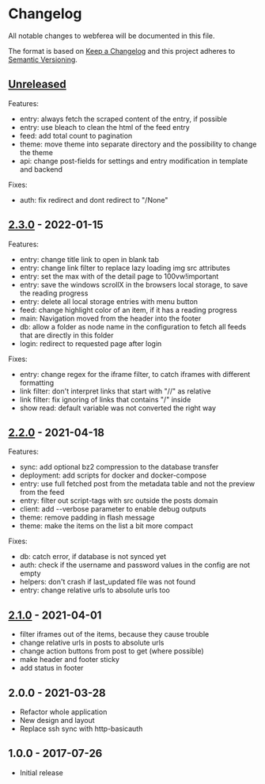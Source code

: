 # Changelog
All notable changes to webferea will be documented in this file.

The format is based on [Keep a Changelog](http://keepachangelog.com/en/1.0.0/)
and this project adheres to [Semantic Versioning](http://semver.org/spec/v2.0.0.html).

## [Unreleased]

Features:

- entry: always fetch the scraped content of the entry, if possible
- entry: use bleach to clean the html of the feed entry
- feed: add total count to pagination
- theme: move theme into separate directory and the possibility to change the theme
- api: change post-fields for settings and entry modification in template and backend

Fixes: 

- auth: fix redirect and dont redirect to "/None"

## [2.3.0] - 2022-01-15

Features:

- entry: change title link to open in blank tab
- entry: change link filter to replace lazy loading img src attributes
- entry: set the max with of the detail page to 100vw!important
- entry: save the windows scrollX in the browsers local storage, to save the reading progress
- entry: delete all local storage entries with menu button
- feed: change highlight color of an item, if it has a reading progress
- main: Navigation moved from the header into the footer
- db: allow a folder as node name in the configuration to fetch all feeds that are directly in this folder
- login: redirect to requested page after login

Fixes:

- entry: change regex for the iframe filter, to catch iframes with different formatting
- link filter: don't interpret links that start with "//" as relative
- link filter: fix ignoring of links that contains "/" inside
- show read: default variable was not converted the right way


## [2.2.0] - 2021-04-18

Features:

- sync: add optional bz2 compression to the database transfer
- deployment: add scripts for docker and docker-compose
- entry: use full fetched post from the metadata table and not the preview from the feed
- entry: filter out script-tags with src outside the posts domain
- client: add --verbose parameter to enable debug outputs
- theme: remove padding in flash message
- theme: make the items on the list a bit more compact

Fixes:

- db: catch error, if database is not synced yet
- auth: check if the username and password values in the config are not empty
- helpers: don't crash if last_updated file was not found
- entry: change relative urls to absolute urls too


## [2.1.0] - 2021-04-01

- filter iframes out of the items, because they cause trouble
- change relative urls in posts to absolute urls
- change action buttons from post to get (where possible)
- make header and footer sticky
- add status in footer

## 2.0.0 - 2021-03-28

- Refactor whole application
- New design and layout
- Replace ssh sync with http-basicauth

## 1.0.0 - 2017-07-26

- Initial release

[Unreleased]: https://github.com/CydNoxzed/webferea2/compare/2.3.0...HEAD
[2.3.0]: https://github.com/CydNoxzed/webferea2/compare/2.2.0...2.3.0
[2.2.0]: https://github.com/CydNoxzed/webferea2/compare/2.1.0...2.2.0
[2.1.0]: https://github.com/CydNoxzed/webferea2/compare/2.0.0...2.1.0
